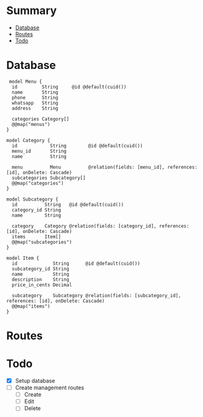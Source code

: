 # Summary
- [Database](#database)
- [Routes](#routes)
- [Todo](#todo)

# Database
```prisma   
 model Menu {
  id         String     @id @default(cuid())
  name       String
  phone      String
  whatsapp   String
  address    String

  categories Category[]
  @@map("menus")
}

model Category {
  id            String        @id @default(cuid())
  menu_id       String
  name          String

  menu          Menu          @relation(fields: [menu_id], references: [id], onDelete: Cascade)
  subcategories Subcategory[]
  @@map("categories")
}

model Subcategory {
  id          String   @id @default(cuid())
  category_id String
  name        String

  category    Category @relation(fields: [category_id], references: [id], onDelete: Cascade)
  items       Item[]
  @@map("subcategories")
}

model Item {
  id             String      @id @default(cuid())
  subcategory_id String
  name           String
  description    String
  price_in_cents Decimal

  subcategory    Subcategory @relation(fields: [subcategory_id], references: [id], onDelete: Cascade)
  @@map("items")
}
```

# Routes

# Todo
- [x] Setup database
- [ ] Create management routes
    - [ ] Create
    - [ ] Edit
    - [ ] Delete
